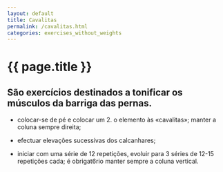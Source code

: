 ```yaml
---
layout: default
title: Cavalitas
permalink: /cavalitas.html
categories: exercises_without_weights
---
```


# {{ page.title }}

## São exercícios destinados a tonificar os músculos da barriga das pernas.

* colocar-se de pé e colocar um 2. o elemento às «cavalitas»; manter a coluna sempre direita;

* efectuar elevações sucessivas dos calcanhares;

* iniciar com uma série de 12 repetições, evoluir para 3 séries de 12-15 repetições cada; é obrigat6rio manter sempre a coluna vertical.
